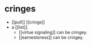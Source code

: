 # cringes

- [[pull]] [[cringe]]
- a [[list]].
    - [[virtue signaling]] can be cringey. 
    - [[earnestsness]] can be cringey.

